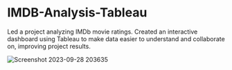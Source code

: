 # IMDB-Analysis-Tableau
Led a project analyzing IMDb movie ratings. Created an interactive dashboard using Tableau to make data easier to understand and collaborate on, improving project results.

![Screenshot 2023-09-28 203635](https://github.com/iyushjha7/IMDB-Analysis-Tableau/assets/127582457/38dd6ddc-f391-407d-bc71-e1fff072a374)

